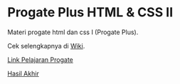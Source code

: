 # Progate Plus HTML & CSS II
Materi progate html dan css I (Progate Plus).

Cek selengkapnya di [Wiki](https://github.com/zvyr/progate-plus-html-css-2/wiki).

[Link Pelajaran Progate](https://progate.com/lessons/html/study/2)

[Hasil Akhir](https://zvyr.github.io/progate-plus-html-css-2/)
